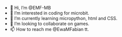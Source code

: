 - 👋 Hi, I’m @EMF-MB
- 👀 I’m interested in coding for microbit.
- 🌱 I’m currently learning micropython, html and CSS.
- 💞️ I’m looking to collaborate on games.
- 📫 How to reach me @EwaMFabian tt. 

<!---
EMF-MB/EMF-MB is a ✨ special ✨ repository because its `README.md` (this file) appears on your GitHub profile.
You can click the Preview link to take a look at your changes.
--->
